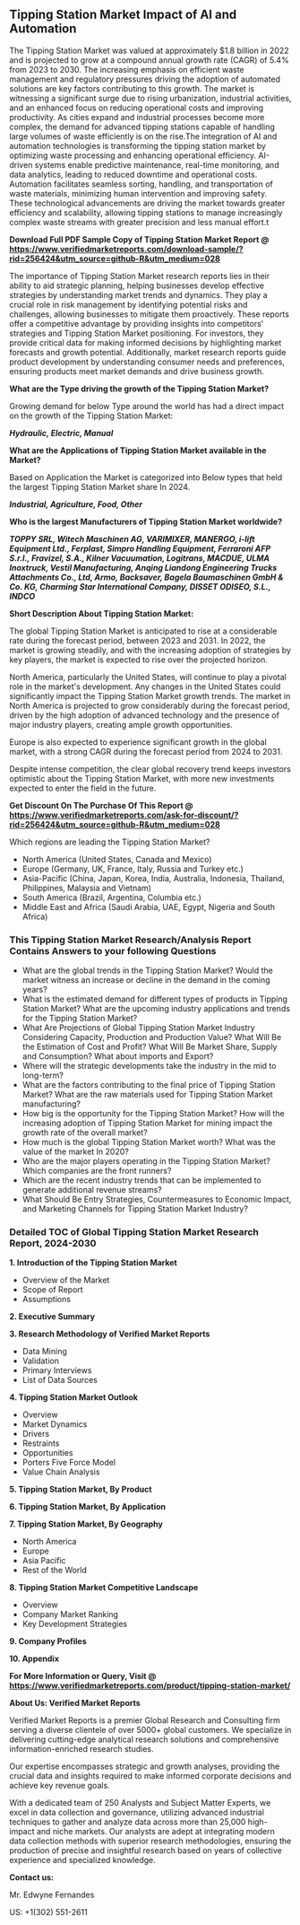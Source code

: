 <h2>Tipping Station Market Impact of AI and Automation</h2>The Tipping Station Market was valued at approximately $1.8 billion in 2022 and is projected to grow at a compound annual growth rate (CAGR) of 5.4% from 2023 to 2030. The increasing emphasis on efficient waste management and regulatory pressures driving the adoption of automated solutions are key factors contributing to this growth. The market is witnessing a significant surge due to rising urbanization, industrial activities, and an enhanced focus on reducing operational costs and improving productivity. As cities expand and industrial processes become more complex, the demand for advanced tipping stations capable of handling large volumes of waste efficiently is on the rise.The integration of AI and automation technologies is transforming the tipping station market by optimizing waste processing and enhancing operational efficiency. AI-driven systems enable predictive maintenance, real-time monitoring, and data analytics, leading to reduced downtime and operational costs. Automation facilitates seamless sorting, handling, and transportation of waste materials, minimizing human intervention and improving safety. These technological advancements are driving the market towards greater efficiency and scalability, allowing tipping stations to manage increasingly complex waste streams with greater precision and less manual effort.t</p><p id="" class=""><strong>Download Full PDF Sample Copy of Tipping Station Market Report @ <a href="https://www.verifiedmarketreports.com/download-sample/?rid=256424&utm_source=github-R&utm_medium=028" target="_blank">https://www.verifiedmarketreports.com/download-sample/?rid=256424&utm_source=github-R&utm_medium=028</a></strong></p><p>The importance of&nbsp;Tipping Station Market research reports lies in their ability to aid strategic planning, helping businesses develop effective strategies by understanding market trends and dynamics. They play a crucial role in risk management by identifying potential risks and challenges, allowing businesses to mitigate them proactively. These reports offer a competitive advantage by providing insights into competitors' strategies and Tipping Station Market positioning. For investors, they provide critical data for making informed decisions by highlighting market forecasts and growth potential. Additionally, market research reports guide product development by understanding consumer needs and preferences, ensuring products meet market demands and drive business growth.</p><p><strong>What are the&nbsp;Type driving the growth of the Tipping Station Market?</strong></p><p id="" class="">Growing demand for below Type around the world has had a direct impact on the growth of the Tipping Station Market:</p><em><strong>Hydraulic, Electric, Manual</strong></em></p><strong>What are the&nbsp;Applications&nbsp;of Tipping Station Market available in the Market?</strong></p><p id="" class="">Based on Application the Market is categorized into Below types that held the largest Tipping Station Market share In 2024.</p><em><strong>Industrial, Agriculture, Food, Other</strong></em></p><strong>Who is the largest Manufacturers of Tipping Station Market worldwide?</strong></p><p><em><strong>TOPPY SRL, Witech Maschinen AG, VARIMIXER, MANERGO, i-lift Equipment Ltd., Ferplast, Simpro Handling Equipment, Ferraroni AFP S.r.l., Fravizel, S.A., Kilner Vacuumation, Logitrans, MACDUE, ULMA Inoxtruck, Vestil Manufacturing, Anqing Liandong Engineering Trucks Attachments Co., Ltd, Armo, Backsaver, Bagela Baumaschinen GmbH & Co. KG, Charming Star International Company, DISSET ODISEO, S.L., INDCO</strong></em></p><p id="" class=""><strong>Short Description About Tipping Station Market:</strong></p><p>The global Tipping Station Market is anticipated to rise at a considerable rate during the forecast period, between 2023 and 2031. In 2022, the market is growing steadily, and with the increasing adoption of strategies by key players, the market is expected to rise over the projected horizon.</p><p>North America, particularly the United States, will continue to play a pivotal role in the market's development. Any changes in the United States could significantly impact the Tipping Station Market growth trends. The market in North America is projected to grow considerably during the forecast period, driven by the high adoption of advanced technology and the presence of major industry players, creating ample growth opportunities.</p><p>Europe is also expected to experience significant growth in the global market, with a strong CAGR during the forecast period from 2024 to 2031.</p><p>Despite intense competition, the clear global recovery trend keeps investors optimistic about the Tipping Station Market, with more new investments expected to enter the field in the future.</p><p id="" class=""><strong>Get Discount On The Purchase Of This Report @ <a href="https://www.verifiedmarketreports.com/ask-for-discount/?rid=256424&utm_source=github-R&utm_medium=028" target="_blank">https://www.verifiedmarketreports.com/ask-for-discount/?rid=256424&utm_source=github-R&utm_medium=028</a></strong></p>Which regions are leading the Tipping Station Market?</p><ul><li>North America (United States, Canada and Mexico)</li><li>Europe (Germany, UK, France, Italy, Russia and Turkey etc.)</li><li>Asia-Pacific (China, Japan, Korea, India, Australia, Indonesia, Thailand, Philippines, Malaysia and Vietnam)</li><li>South America (Brazil, Argentina, Columbia etc.)</li><li>Middle East and Africa (Saudi Arabia, UAE, Egypt, Nigeria and South Africa)</li></ul><h3 id="" class="">This Tipping Station Market Research/Analysis Report Contains Answers to your following Questions</h3><ul><li>What are the global trends in the Tipping Station Market? Would the market witness an increase or decline in the demand in the coming years?</li><li>What is the estimated demand for different types of products in Tipping Station Market? What are the upcoming industry applications and trends for the Tipping Station Market?</li><li>What Are Projections of Global Tipping Station Market Industry Considering Capacity, Production and Production Value? What Will Be the Estimation of Cost and Profit? What Will Be Market Share, Supply and Consumption? What about imports and Export?</li><li>Where will the strategic developments take the industry in the mid to long-term?</li><li>What are the factors contributing to the final price of Tipping Station Market? What are the raw materials used for Tipping Station Market manufacturing?</li><li>How big is the opportunity for the Tipping Station Market? How will the increasing adoption of Tipping Station Market for mining impact the growth rate of the overall market?</li><li>How much is the global Tipping Station Market worth? What was the value of the market In 2020?</li><li>Who are the major players operating in the Tipping Station Market? Which companies are the front runners?</li><li>Which are the recent industry trends that can be implemented to generate additional revenue streams?</li><li>What Should Be Entry Strategies, Countermeasures to Economic Impact, and Marketing Channels for Tipping Station Market Industry?</li></ul><h3 id="" class="">Detailed TOC of Global Tipping Station Market Research Report, 2024-2030</h3><p id="" class=""><strong>1. Introduction of the Tipping Station Market</strong></p><ul><li>Overview of the Market</li><li>Scope of Report</li><li>Assumptions</li></ul><p id="" class=""><strong>2. Executive Summary</strong></p><p id="" class=""><strong>3. Research Methodology of Verified Market Reports</strong></p><ul><li>Data Mining</li><li>Validation</li><li>Primary Interviews</li><li>List of Data Sources</li></ul><p id="" class=""><strong>4. Tipping Station Market Outlook</strong></p><ul><li>Overview</li><li>Market Dynamics</li><li>Drivers</li><li>Restraints</li><li>Opportunities</li><li>Porters Five Force Model</li><li>Value Chain Analysis</li></ul><p id="" class=""><strong>5. Tipping Station Market, By Product</strong></p><p id="" class=""><strong>6. Tipping Station Market, By Application</strong></p><p id="" class=""><strong>7. Tipping Station Market, By Geography</strong></p><ul><li>North America</li><li>Europe</li><li>Asia Pacific</li><li>Rest of the World</li></ul><p id="" class=""><strong>8. Tipping Station Market Competitive Landscape</strong></p><ul><li>Overview</li><li>Company Market Ranking</li><li>Key Development Strategies</li></ul><p id="" class=""><strong>9. Company Profiles</strong></p><p id="" class=""><strong>10. Appendix</strong></p><p id="" class=""><strong>For More Information or Query, Visit @ <a href="https://www.verifiedmarketreports.com/product/tipping-station-market/" target="_blank">https://www.verifiedmarketreports.com/product/tipping-station-market/</a></strong></p><p id="" class=""><strong>About Us: Verified Market Reports</strong></p><p id="" class="">Verified Market Reports is a premier Global Research and Consulting firm serving a diverse clientele of over 5000+ global customers. We specialize in delivering cutting-edge analytical research solutions and comprehensive information-enriched research studies.</p><p id="" class="">Our expertise encompasses strategic and growth analyses, providing the crucial data and insights required to make informed corporate decisions and achieve key revenue goals.</p><p id="" class="">With a dedicated team of 250 Analysts and Subject Matter Experts, we excel in data collection and governance, utilizing advanced industrial techniques to gather and analyze data across more than 25,000 high-impact and niche markets. Our analysts are adept at integrating modern data collection methods with superior research methodologies, ensuring the production of precise and insightful research based on years of collective experience and specialized knowledge.</p><p id="" class=""><strong>Contact us:</strong></p><p id="" class="">Mr. Edwyne Fernandes</p><p id="" class="">US: +1(302) 551-2611</p>
